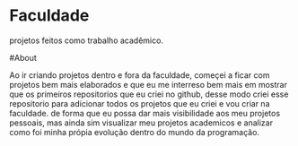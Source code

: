 # Faculdade
projetos feitos como trabalho acadêmico.


#About

Ao ir criando projetos dentro e fora da faculdade, começei a ficar com projetos bem mais elaborados e que eu me interreso bem mais em mostrar que os primeiros
repositorios que eu criei no github, desse modo criei esse repositorio para adicionar todos os projetos que eu criei e vou criar na faculdade. de forma que eu
possa dar mais visibilidade aos meu projetos pessoais, mas ainda sim visualizar meu projetos academicos e analizar como foi minha própia evolução dentro do mundo da programação.
